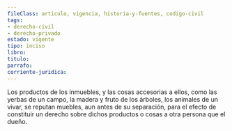 ```yaml
---
fileClass: articulo, vigencia, historia-y-fuentes, codigo-civil
tags:
- derecho-civil
- derecho-privado
estado: vigente
tipo: inciso
libro:
titulo:
parrafo:
corriente-juridica:
---
```

Los productos de los inmuebles, y las cosas accesorias a ellos, como las yerbas de un campo, la madera y fruto de los árboles, los animales de un vivar, se reputan muebles, aun antes de su separación, para el efecto de constituir un derecho sobre dichos productos o cosas a otra persona que el dueño.